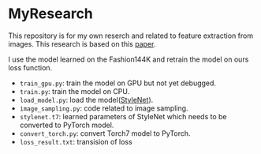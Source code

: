 # MyResearch
This repository is for my own reserch and related to feature extraction from images.
This research is based on this [paper](http://hi.cs.waseda.ac.jp/~esimo/publications/SimoSerraCVPR2016.pdf).

I use the model learned on the Fashion144K and retrain the model on ours loss function.

- `train_gpu.py`: train the model on GPU but not yet debugged.
- `train.py`: train the model on CPU.
- `load_model.py`: load the model([StyleNet](http://hi.cs.waseda.ac.jp/~esimo/publications/SimoSerraCVPR2016.pdf)).
- `image_sampling.py`: code related to image sampling.
- `stylenet.t7`: learned parameters of StyleNet which needs to be converted to PyTorch model.
- `convert_torch.py`: convert Torch7 model to PyTorch.
- `loss_result.txt`: transision of loss
